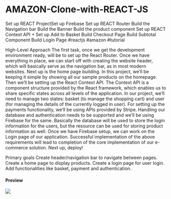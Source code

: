 # AMAZON-Clone-with-REACT-JS
Set up REACT ProjectSet up Firebase Set up REACT Router Build the Navigation bar  Build the Banner Build the product component Set up REACT Context API + Set up Add to Basket Build Checkout Page Build Subtotal Component Build Login Page   #reactjs​ #amazon​ #tutorial​

High-Level Approach
The first task, once we get the development environment ready, will be to set up the React Router.
Once we have everything in place, we can start off with creating the website header, which will basically serve as the navigation bar, as in most modern websites.
Next up is the home page building. In this project, we’ll be keeping it simple by showing all our sample products on the homepage.
Then we’ll be setting up the React Context API. The Context API is a component structure provided by the React framework, which enables us to share specific states across all levels of the application. In our project, we’ll need to manage two states: basket (to manage the shopping cart) and user (for managing the details of the currently logged in user).
For setting up the payments functionality, we’ll be using APIs provided by Stripe.
Handling our database and authentication needs to be supported and we’ll be using Firebase for the same. Basically the database will be used to store the login information for the users, but the resource can be used for storing product information as well.
Once we have Firebase setup, we can work on the Login page of our application.
Successful implementation of the above requirements will lead to completion of the core implementation of our e-commerce solution. Next up, deploy!

Primary goals
Create header/navigation bar to navigate between pages.
Create a home page to display products.
Create a login page for user login.
Add functionalities like basket, payment and authentication.


<h4>Preview</h4>
<a href="https://user-images.githubusercontent.com/11515267/120982573-b770a280-c72d-11eb-9dff-6bde4a3f3700.gif"><img src="https://user-images.githubusercontent.com/11515267/120982573-b770a280-c72d-11eb-9dff-6bde4a3f3700.gif"/></a>
